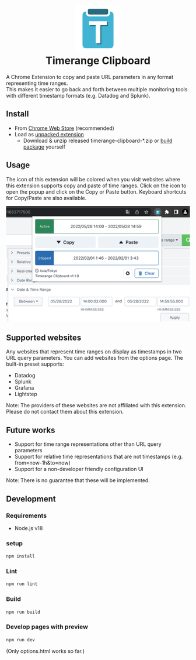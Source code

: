 <h1 align="center">
<img src="https://raw.githubusercontent.com/HirokiCHIBA/timerange-clipboard/main/assets/icon/store.svg" alt="icon" width="128" height="128"><br>
Timerange Clipboard
</h1>

A Chrome Extension to copy and paste URL parameters in any format representing time ranges.  
This makes it easier to go back and forth between multiple monitoring tools with different timestamp formats (e.g. Datadog and Splunk).

## Install

* From [Chrome Web Store](https://chrome.google.com/webstore/detail/timerange-clipboard/gbofkihmogiigjdalkplkjheholghbfc) (recommended)
* Load as [unpacked extension](https://developer.chrome.com/docs/extensions/mv3/getstarted/#unpacked)
  * Download & unzip released timerange-clipboard-*.zip or [build package](#build) yourself

## Usage

The icon of this extension will be colored when you visit websites where this extension supports copy and paste of time ranges. Click on the icon to open the popup and click on the Copy or Paste button. Keyboard shortcuts for Copy/Paste are also available.

<div align="center">
<img src="https://raw.githubusercontent.com/HirokiCHIBA/timerange-clipboard/main/assets/store/screenshot1.png" alt="screenshot" width="600">
</div>

## Supported websites
Any websites that represent time ranges on display as timestamps in two URL query parameters. You can add websites from the options page. The built-in preset supports:

- Datadog
- Splunk
- Grafana
- Lightstep

Note: The providers of these websites are not affiliated with this extension. Please do not contact them about this extension.

## Future works

- Support for time range representations other than URL query parameters
- Support for relative time representations that are not timestamps (e.g. from=now-1h&to=now)
- Support for a non-developer friendly configuration UI

Note: There is no guarantee that these will be implemented.

## Development

### Requirements

* Node.js v18

### setup

```sh
npm install
```

### Lint

```sh
npm run lint
```

### Build

```sh
npm run build
```

### Develop pages with preview

```sh
npm run dev
```
(Only options.html works so far.)
